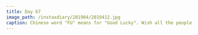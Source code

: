 ```yaml
---
title: Day 67
image_path: /instaxdiary/201904/2019412.jpg
caption: Chinese word "FU" means for "Good Lucky". Wish all the people that suffered #coronavirus  will healthy and safe.
---
```


